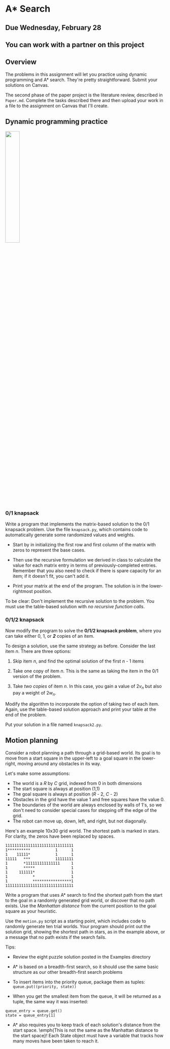 # A* Search

## Due Wednesday, February 28

## You can work with a partner on this project

## Overview

The problems in this assignment will let you practice using dynamic programming and A* search. They're pretty straightforward. Submit your solutions on Canvas.

The second phase of the paper project is the literature review, described in `Paper.md`. Complete the tasks described there and then upload your work in a file to the assignment on Canvas that I'll create.

## Dynamic programming practice

<img src="https://i.pinimg.com/originals/5c/2e/7b/5c2e7b63caf86c3a9a77abd4da2ead0d.jpg" width="30%" />

### 0/1 knapsack

Write a program that implements the matrix-based solution to the 0/1 knapsack problem. Use the file `knapsack.py`, which contains code to automatically generate some randomized values and weights.

- Start by in initializing the first row and first column of the matrix with zeros to represent the base cases.

- Then use the recursive formulation we derived in class to calculate the value for each matrix entry in terms of previously-completed entries. Remember that you also need to check if there is spare capacity for an item; if it doesn't fit, you can't add it.

- Print your matrix at the end of the program. The solution is in the lower-rightmost position.

To be clear: Don't implement the recursive solution to the problem. You must use the table-based solution with *no recursive function calls*.

### 0/1/2 knapsack

Now modify the program to solve the **0/1/2 knapsack problem**, where you can take either 0, 1, or ***2*** copies of an item.

To design a solution, use the same strategy as before. Consider the last item *n*. There are three options:

1. Skip item *n*, and find the optimal solution of the first *n* - 1 items

2. Take one copy of item *n*. This is the same as taking the item in the 0/1 version of the problem.

3. Take *two copies* of item *n*. In this case, you gain a value of 2*v*<sub>*n*</sub> but also pay a weight of 2*w*<sub>*n*</sub>.

Modify the algorithm to incorporate the option of taking two of each item. Again, use the table-based solution approach and print your table at the end of the problem.

Put your solution in a file named `knapsack2.py`.


## Motion planning

Consider a robot planning a path through a grid-based world. Its goal is to move from a start square in the upper-left to a goal square in the lower-right, moving around any obstacles in its way.

Let's make some assumptions:
- The world is a *R* by *C* grid, indexed from 0 in both dimensions
- The start square is always at position (1,1)
- The goal square is always at position (*R* - 2, *C* - 2)
- Obstacles in the grid have the value 1 and free squares have the value 0.
- The boundaries of the world are always enclosed by walls of 1's, so we don't need to consider special cases
for stepping off the edge of the grid.
- The robot can move up, down, left, and right, but not diagonally.

Here's an example 10x30 grid world. The shortest path is marked in stars. For clarity, the zeros have been replaced by spaces.
```
111111111111111111111111111111
1**********           1      1
1    11111*           1      1
11111   ***           11111111
1       *111111111111111     1
1       *****                1
1     111111*                1
1           *                1
1           *****************1
111111111111111111111111111111
```

Write a program that uses A* search to find the shortest path from the start to the goal in a randomly generated grid world, or discover that no
path exists. Use the *Manhattan distance* from the current position to the goal square as your heuristic.

Use the `motion.py` script as a starting point, which includes code to randomly generate ten trial worlds. Your program should print out the solution grid, showing the shortest path in stars, as in the example above, or a message that no path exists if the search fails.


Tips:

- Review the eight puzzle solution posted in the Examples directory

- A* is based on a breadth-first search, so it should use the same basic structure as our other breadth-first search problems

- To insert items into the priority queue, package them as tuples: `queue.put((priority, state))`
  
- When you get the smallest item from the queue, it will be returned as a tuple, the same way it was inserted:
```
queue_entry = queue.get()
state = queue_entry[1]
```

- A* also requires you to keep track of each solution's distance from the start space. \emph{This is not the same as the Manhattan distance
to the start space}! Each State object must have a variable that tracks how many moves have been taken to reach it.
